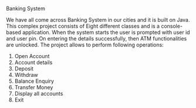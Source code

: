 Banking System

We have all come across Banking System in our cities and it is built on Java. This complex project consists of Eight different classes and is a console-based application. When the system starts the user is prompted with user id and user pin. On entering the details successfully, then ATM functionalities are unlocked. The project allows to perform following operations:
1. Open Account
  2. Account details
  3. Deposit
  4. Withdraw
  5. Balance Enquiry
  6. Transfer Money
  7. Display all accounts
  8. Exit
